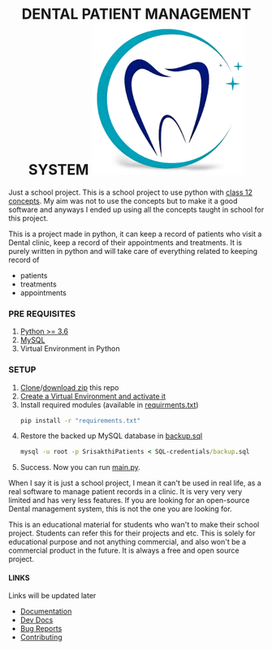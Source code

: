 <h1 align="center">
DENTAL PATIENT MANAGEMENT SYSTEM

<img src="Assets/Teeth-logo.png" width="300">
</h1>


Just a school project. This is a school project to use python with [class 12 concepts](https://csstudy.in/sumita-arora-python-class-12-pdf-cs-book/). 
My aim was not to use the concepts but to make it a good software and anyways I 
ended up using all the concepts taught in school for this project.

This is a project made in python, it can keep a record of patients who visit a Dental
clinic, keep a record of their appointments and treatments. It is purely written in python
and will take care of everything related to keeping record of
- patients
- treatments
- appointments


### PRE REQUISITES
1. [Python >= 3.6](https://realpython.com/installing-python/)
2. [MySQL](https://www.mysql.com/)
3. Virtual Environment in Python

### SETUP
1. [Clone](https://www.howtogeek.com/451360/how-to-clone-a-github-repository/)/[download zip](https://sites.northwestern.edu/researchcomputing/resources/downloading-from-github/) this repo
1. [Create a Virtual Environment and activate it](https://thepythonguru.com/python-virtualenv-guide/)
1. Install required modules (available in [requirments.txt](/requirements.txt))
   ```cmd
   pip install -r "requirements.txt"
   ```
1. Restore the backed up MySQL database in [backup.sql](/SQL-credentials/backup.sql)
   ```cmd
   mysql -u root -p SrisakthiPatients < SQL-credentials/backup.sql
   ```
1. Success. Now you can run [main.py](/src/main.py).

When I say it is just a school project, I mean it can't be used in real life, as
a real software to manage patient records in a clinic. It is very very very limited
and has very less features. If you are looking for an open-source Dental management
system, this is not the one you are looking for.

This is an educational material for students who wan't to make their school project.
Students can refer this for their projects and etc. This is solely for educational
purpose and not anything commercial, and also won't be a commercial product in the 
future. It is always a free and open source project.

#### LINKS
Links will be updated later
- [Documentation]()
- [Dev Docs]()
- [Bug Reports](https://github.com/ShobanChiddarth/Dental-Patient-Management-System/issues)
- [Contributing]()


